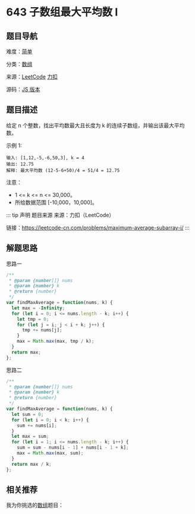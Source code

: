 # 643 子数组最大平均数 I


## 题目导航

难度：[简单](/solution/easy/)

分类：[数组](/art/array.html)

来源：[LeetCode](https://leetcode.com/problems/maximum-average-subarray-i/)  [力扣](https://leetcode-cn.com/problems/maximum-average-subarray-i/)

源码：[JS 版本](https://github.com/swpuLeo/leetcode/blob/master/src/easy/0643-maximum-average-subarray-i.js)






## 题目描述

给定 n 个整数，找出平均数最大且长度为 k 的连续子数组，并输出该最大平均数。


示例 1:

```
输入: [1,12,-5,-6,50,3], k = 4
输出: 12.75
解释: 最大平均数 (12-5-6+50)/4 = 51/4 = 12.75
```


注意：

- 1 <= k <= n <= 30,000。
- 所给数据范围 [-10,000，10,000]。


::: tip 声明 题目来源
来源：力扣（LeetCode）

链接：https://leetcode-cn.com/problems/maximum-average-subarray-i/
:::



## 解题思路


思路一

```js
/**
 * @param {number[]} nums
 * @param {number} k
 * @return {number}
 */
var findMaxAverage = function(nums, k) {
  let max = -Infinity;
  for (let i = 0; i <= nums.length - k; i++) {
    let tmp = 0;
    for (let j = i; j < i + k; j++) {
      tmp += nums[j];
    }
    max = Math.max(max, tmp / k);
  }
  return max;
};
```


思路二

```js
/**
 * @param {number[]} nums
 * @param {number} k
 * @return {number}
 */
var findMaxAverage = function(nums, k) {
  let sum = 0;
  for (let i = 0; i < k; i++) {
    sum += nums[i];
  }
  let max = sum;
  for (let i = 1; i <= nums.length - k; i++) {
    sum = sum - nums[i - 1] + nums[i - 1 + k];
    max = Math.max(max, sum);
  }
  return max / k;
};
```





## 相关推荐

我为你挑选的[数组](/art/array.html)题目：
